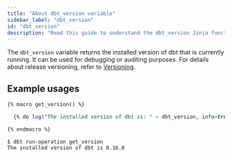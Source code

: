 ```yaml
---
title: "About dbt_version variable"
sidebar_label: "dbt_version"
id: "dbt_version"
description: "Read this guide to understand the dbt_version Jinja function in dbt."
---
```


The `dbt_version` variable returns the installed version of dbt that is
currently running. It can be used for debugging or auditing purposes. For details about release versioning, refer to [Versioning](/reference/commands/version#versioning).

## Example usages

<File name="macros/get_version.sql">

```sql
{% macro get_version() %}

  {% do log("The installed version of dbt is: " ~ dbt_version, info=true) %}

{% endmacro %}
```

</File>


```
$ dbt run-operation get_version
The installed version of dbt is 0.16.0
```

